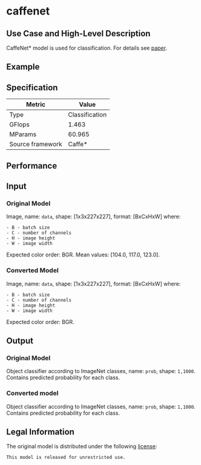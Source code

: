 # caffenet

## Use Case and High-Level Description

CaffeNet\* model is used for classification. For details see [paper](https://arxiv.org/abs/1408.5093).

## Example

## Specification

| Metric                          | Value                                     |
|---------------------------------|-------------------------------------------|
| Type                            | Classification                            |
| GFlops                          | 1.463                                     |
| MParams                         | 60.965                                    |
| Source framework                | Caffe\*                                   |

## Performance

## Input

### Original Model

Image, name: `data`, shape: [1x3x227x227], format: [BxCxHxW]
   where:

    - B - batch size
    - C - number of channels
    - H - image height
    - W - image width

   Expected color order: BGR.
   Mean values: [104.0, 117.0, 123.0].

### Converted Model

Image, name: `data`, shape: [1x3x227x227], format: [BxCxHxW]
   where:

    - B - batch size
    - C - number of channels
    - H - image height
    - W - image width

   Expected color order: BGR.

## Output

### Original Model

Object classifier according to ImageNet classes, name: `prob`,  shape: `1,1000`. Contains predicted
probability for each class.

### Converted model

Object classifier according to ImageNet classes, name: `prob`,  shape: `1,1000`. Contains predicted
probability for each class.

## Legal Information

The original model is distributed under the following
[license](https://raw.githubusercontent.com/BVLC/caffe/master/models/bvlc_reference_caffenet/readme.md):

```
This model is released for unrestricted use.
```
